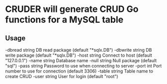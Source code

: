 # CRUDER will generate CRUD Go functions for a MySQL table

## Usage

  -dbread string
    	DB read package (default "*sqlx.DB")
  -dbwrite string
    	DB write package (default "*sqlx.DB")
  -host string
    	Connect to host (default "127.0.0.1")
  -name string
    	Database name
  -null string
    	Null package (default "sql")
  -pass string
    	Password to use when connecting to server
  -port int
    	Port number to use for connection (default 3306)
  -table string
    	Table name to create CRUD
  -user string
    	User for login (default "root")
